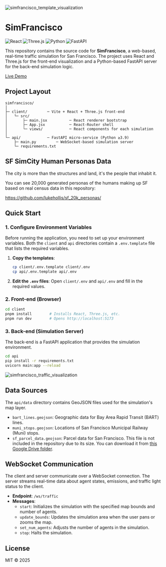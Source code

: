 
![simfrancisco_template_visualization](https://github.com/user-attachments/assets/8f470634-12d3-4ac0-a0c8-da7b64e6ffe7)

# SimFrancisco

![React](https://img.shields.io/badge/React-18+-61dafb?style=flat&logo=react)
![Three.js](https://img.shields.io/badge/Three.js-r150+-000000?style=flat&logo=three.js)
![Python](https://img.shields.io/badge/Python-3.9+-3776ab?style=flat&logo=python)
![FastAPI](https://img.shields.io/badge/FastAPI-latest-009688?style=flat&logo=fastapi)

This repository contains the source code for **SimFrancisco**, a web-based, real-time traffic simulation for San Francisco. The project uses React and Three.js for the front-end visualization and a Python-based FastAPI server for the back-end simulation logic.

[Live Demo](https://lukehollis.github.io/simfrancisco_hack_template/)

## Project Layout

```
simfrancisco/
│
├─ client/         ─ Vite + React + Three.js front-end
│   └─ src/
│       ├─ main.jsx          ─ React renderer bootstrap
│       ├─ App.jsx           ─ React-Router shell
│       └─ views/            ─ React components for each simulation
│
└─ api/            ─ FastAPI micro-service (Python ≥3.9)
    ├─ main.py         ─ WebSocket-based simulation server
    └─ requirements.txt
```

## SF SimCity Human Personas Data

The city is more than the structures and land, it's the people that inhabit it. 

You can see 20,000 generated personas of the humans making up SF based on real census data in this repository:

https://github.com/lukehollis/sf_20k_personas/


## Quick Start

### 1. Configure Environment Variables

Before running the application, you need to set up your environment variables. Both the `client` and `api` directories contain a `.env.template` file that lists the required variables.

1.  **Copy the templates**:
    ```bash
    cp client/.env.template client/.env
    cp api/.env.template api/.env
    ```

2.  **Edit the `.env` files**:
    Open `client/.env` and `api/.env` and fill in the required values.

### 2. Front-end (Browser)

```bash
cd client
pnpm install        # Installs React, Three.js, etc.
pnpm run dev        # Opens http://localhost:5173
```

### 3. Back-end (Simulation Server)

The back-end is a FastAPI application that provides the simulation environment.

```bash
cd api
pip install -r requirements.txt
uvicorn main:app --reload
```


![simfrancisco_traffic_visualization](https://github.com/user-attachments/assets/9177044b-8888-4380-bae7-a6366cd3d0fa)

## Data Sources

The `api/data` directory contains GeoJSON files used for the simulation's map layer.

- `bart_lines.geojson`: Geographic data for Bay Area Rapid Transit (BART) lines.
- `muni_stops.geojson`: Locations of San Francisco Municipal Railway (Muni) stops.
- `sf_parcel_data.geojson`: Parcel data for San Francisco. This file is not included in the repository due to its size. You can download it from [this Google Drive folder](https://drive.google.com/drive/u/0/folders/1KzdQlpj4AHTmDZOhVkzYSKFqbJgalyG7).


## WebSocket Communication

The client and server communicate over a WebSocket connection. The server streams real-time data about agent states, emissions, and traffic light status to the client.

- **Endpoint**: `/ws/traffic`
- **Messages**:
  - `start`: Initializes the simulation with the specified map bounds and number of agents.
  - `update_bounds`: Updates the simulation area when the user pans or zooms the map.
  - `set_num_agents`: Adjusts the number of agents in the simulation.
  - `stop`: Halts the simulation.

## License

MIT © 2025
